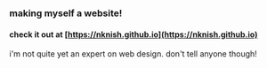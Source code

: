 ### making myself a website!

#### check it out at [https://nknish.github.io](https://nknish.github.io)

i'm not quite yet an expert on web design. don't tell anyone though!
